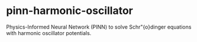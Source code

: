 # pinn-harmonic-oscillator
Physics-Informed Neural Network (PINN) to solve Schr\"{o}dinger equations with harmonic oscillator potentials.
